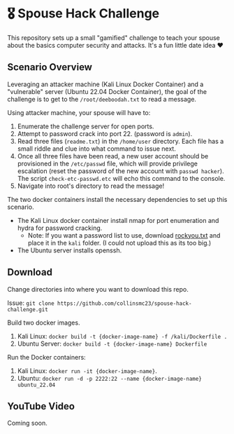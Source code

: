 # 🎖 Spouse Hack Challenge

This repository sets up a small "gamified" challenge to teach your spouse about the basics computer security and attacks. It's a fun little date idea ♥

## Scenario Overview

Leveraging an attacker machine (Kali Linux Docker Container) and a "vulnerable" server (Ubuntu 22.04 Docker Container), the goal of the challenge is to get to the `/root/deeboodah.txt` to read a message.

Using attacker machine, your spouse will have to:

1) Enumerate the challenge server for open ports. 
2) Attempt to password crack into port 22. (password is `admin`). 
3) Read three files (`readme.txt`) in the `/home/user` directory. Each file has a small riddle and clue into what command to issue next.
4) Once all three files have been read, a new user account should be provisioned in the `/etc/passwd` file, which will provide privilege escalation (reset the password of the new account with `passwd hacker`). The script `check-etc-passwd.etc` will echo this command to the console.
5) Navigate into root's directory to read the message!

The two docker containers install the necessary dependencies to set up this scenario.

- The Kali Linux docker container install nmap for port enumeration and hydra for password cracking.
    - Note: If you want a password list to use, download [rockyou.txt](https://github.com/brannondorsey/naive-hashcat/releases/download/data/rockyou.txt) and place it in the `kali` folder. (I could not upload this as its too big.)
- The Ubuntu server installs openssh. 

## Download

Change directories into where you want to download this repo.

Issue: `git clone https://github.com/collinsmc23/spouse-hack-challenge.git`

Build two docker images. 

1) Kali Linux: `docker build -t {docker-image-name} -f /kali/Dockerfile .`
2) Ubuntu Server: `docker build -t {docker-image-name} Dockerfile`

Run the Docker containers:

1) Kali Linux: `docker run -it {docker-image-name}`.
2) Ubuntu: `docker run -d -p 2222:22 --name {docker-image-name} ubuntu_22.04`

## YouTube Video

Coming soon.
